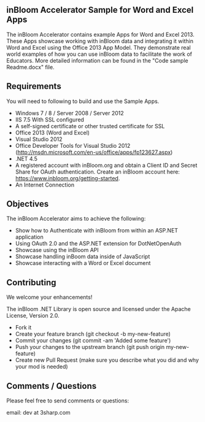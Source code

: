 inBloom Accelerator Sample for Word and Excel Apps
---

The inBloom Accelerator contains example Apps for Word and Excel 2013. 
These Apps showcase working with inBloom data and integrating it within Word and Excel using the Office 2013 App Model. They demonstrate real world examples of how you can use inBloom data to facilitate the work of Educators.
More detailed information can be found in the "Code sample Readme.docx" file.

Requirements
---

You will need to following to build and use the Sample Apps.
-	Windows 7 / 8 / Server 2008 / Server 2012
-	IIS 7.5	With SSL configured
-	A self-signed certificate or other trusted certificate for SSL
-	Office 2013 (Word and Excel)
-	Visual Studio 2012 
-	Office Developer Tools for Visual Studio 2012 (http://msdn.microsoft.com/en-us/office/apps/fp123627.aspx)
-	.NET 4.5
-	A registered account with inBloom.org and obtain a Client ID and Secret Share for OAuth authentication.  Create an inBloom account here: https://www.inbloom.org/getting-started.
-	An Internet Connection

Objectives
---

The inBloom Accelerator aims to achieve the following:
-	Show how to Authenticate with inBloom from within an ASP.NET application
-	Using OAuth 2.0 and the ASP.NET extension for DotNetOpenAuth
-	Showcase using the inBloom API
-	Showcase handling inBoom data inside of JavaScript
-	Showcase interacting with a Word or Excel document

Contributing
---
We welcome your enhancements!

The inBloom .NET Library is open source and licensed under the Apache License, Version 2.0.

  - Fork it
  - Create your feature branch (git checkout -b my-new-feature)
  - Commit your changes (git commit -am 'Added some feature')
  - Push your changes to the upstream branch (git push origin my-new-feature)
  - Create new Pull Request (make sure you describe what you did and why your mod is needed)


Comments / Questions
---
Please feel free to send comments or questions:

email: dev at 3sharp.com
